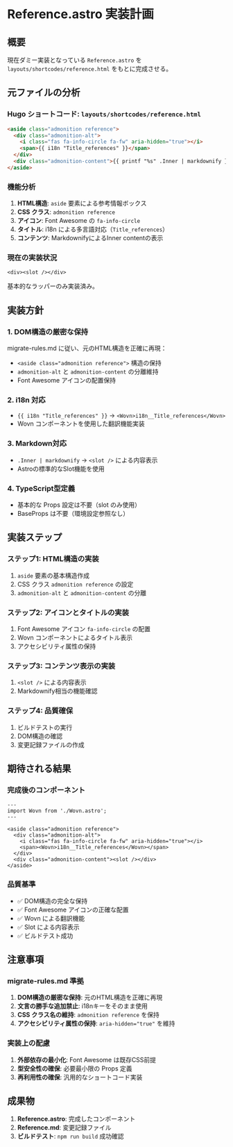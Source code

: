 # Reference.astro 実装計画

## 概要

現在ダミー実装となっている `Reference.astro` を `layouts/shortcodes/reference.html` をもとに完成させる。

## 元ファイルの分析

### Hugo ショートコード: `layouts/shortcodes/reference.html`

```html
<aside class="admonition reference">
  <div class="admonition-alt">
    <i class="fas fa-info-circle fa-fw" aria-hidden="true"></i>
    <span>{{ i18n "Title_references" }}</span>
  </div>
  <div class="admonition-content">{{ printf "%s" .Inner | markdownify }}</div>
</aside>
```

### 機能分析

1. **HTML構造**: `aside` 要素による参考情報ボックス
2. **CSS クラス**: `admonition reference`
3. **アイコン**: Font Awesome の `fa-info-circle`
4. **タイトル**: i18n による多言語対応（`Title_references`）
5. **コンテンツ**: MarkdownifyによるInner contentの表示

### 現在の実装状況

```astro
<div><slot /></div>
```

基本的なラッパーのみ実装済み。

## 実装方針

### 1. DOM構造の厳密な保持

migrate-rules.md に従い、元のHTML構造を正確に再現：

- `<aside class="admonition reference">` 構造の保持
- `admonition-alt` と `admonition-content` の分離維持
- Font Awesome アイコンの配置保持

### 2. i18n 対応

- `{{ i18n "Title_references" }}` → `<Wovn>i18n__Title_references</Wovn>`
- Wovn コンポーネントを使用した翻訳機能実装

### 3. Markdown対応

- `.Inner | markdownify` → `<slot />` による内容表示
- Astroの標準的なSlot機能を使用

### 4. TypeScript型定義

- 基本的な Props 設定は不要（slot のみ使用）
- BaseProps は不要（環境設定参照なし）

## 実装ステップ

### ステップ1: HTML構造の実装

1. `aside` 要素の基本構造作成
2. CSS クラス `admonition reference` の設定
3. `admonition-alt` と `admonition-content` の分離

### ステップ2: アイコンとタイトルの実装

1. Font Awesome アイコン `fa-info-circle` の配置
2. Wovn コンポーネントによるタイトル表示
3. アクセシビリティ属性の保持

### ステップ3: コンテンツ表示の実装

1. `<slot />` による内容表示
2. Markdownify相当の機能確認

### ステップ4: 品質確保

1. ビルドテストの実行
2. DOM構造の確認
3. 変更記録ファイルの作成

## 期待される結果

### 完成後のコンポーネント

```astro
---
import Wovn from './Wovn.astro';
---

<aside class="admonition reference">
  <div class="admonition-alt">
    <i class="fas fa-info-circle fa-fw" aria-hidden="true"></i>
    <span><Wovn>i18n__Title_references</Wovn></span>
  </div>
  <div class="admonition-content"><slot /></div>
</aside>
```

### 品質基準

- ✅ DOM構造の完全な保持
- ✅ Font Awesome アイコンの正確な配置
- ✅ Wovn による翻訳機能
- ✅ Slot による内容表示
- ✅ ビルドテスト成功

## 注意事項

### migrate-rules.md 準拠

1. **DOM構造の厳密な保持**: 元のHTML構造を正確に再現
2. **文言の勝手な追加禁止**: i18nキーをそのまま使用
3. **CSS クラス名の維持**: `admonition reference` を保持
4. **アクセシビリティ属性の保持**: `aria-hidden="true"` を維持

### 実装上の配慮

1. **外部依存の最小化**: Font Awesome は既存CSS前提
2. **型安全性の確保**: 必要最小限の Props 定義
3. **再利用性の確保**: 汎用的なショートコード実装

## 成果物

1. **Reference.astro**: 完成したコンポーネント
2. **Reference.md**: 変更記録ファイル
3. **ビルドテスト**: `npm run build` 成功確認